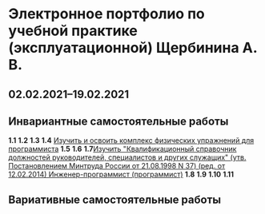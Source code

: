 # Электронное портфолио по учебной практике (эксплуатационной) Щербинина А. В.
## 02.02.2021–19.02.2021
## Инвариантные самостоятельные работы
**1.1**
**1.2**
**1.3**
**1.4** [Изучить и освоить комплекс физических упражнений для программиста](https://github.com/SArtemS/SArtemS.github.io/blob/main/%D0%98%D0%A1%D0%A0/%D0%97%D0%B0%D0%B4%D0%B0%D0%BD%D0%B8%D0%B5%201.4%20%D0%98%D0%A1%D0%A0.pdf)
**1.5**
**1.6**
**1.7**[Изучить "Квалификационный справочник должностей руководителей, специалистов и других служащих" (утв. Постановлением Минтруда России от 21.08.1998 N 37) (ред. от 12.02.2014) Инженер-программист (программист)](https://github.com/SArtemS/SArtemS.github.io/blob/main/%D0%98%D0%A1%D0%A0/%D0%97%D0%B0%D0%B4%D0%B0%D0%BD%D0%B8%D0%B5%201.7%20%D0%98%D0%A1%D0%A0.pdf)
**1.8**
**1.9**
**1.10**
**1.11**
## Вариативные самостоятельные работы
